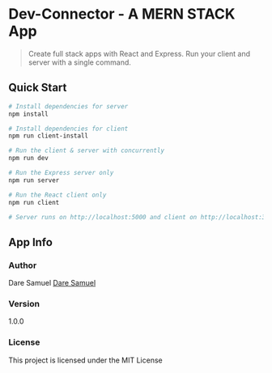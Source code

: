 # Dev-Connector - A MERN STACK App

> Create full stack apps with React and Express. Run your client and server with a single command. 



## Quick Start

``` bash
# Install dependencies for server
npm install

# Install dependencies for client
npm run client-install

# Run the client & server with concurrently
npm run dev

# Run the Express server only
npm run server

# Run the React client only
npm run client

# Server runs on http://localhost:5000 and client on http://localhost:3000
```

## App Info

### Author

Dare Samuel
[Dare Samuel](http://www.github.com/daresam)

### Version

1.0.0

### License

This project is licensed under the MIT License